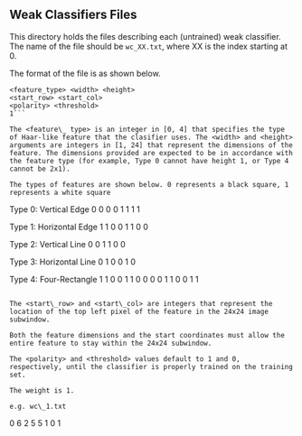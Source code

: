 ## Weak Classifiers Files
This directory holds the files describing each (untrained) weak classifier. The name of the file should be `wc_XX.txt`, where XX is the index starting at 0.

The format of the file is as shown below.
```
<feature_type> <width> <height>
<start_row> <start_col>
<polarity> <threshold>
1```

The <feature\_ type> is an integer in [0, 4] that specifies the type of Haar-like feature that the clasifier uses. The <width> and <height> arguments are integers in [1, 24] that represent the dimensions of the feature. The dimensions provided are expected to be in accordance with the feature type (for example, Type 0 cannot have height 1, or Type 4 cannot be 2x1).

The types of features are shown below. 0 represents a black square, 1 represents a white square

```
Type 0: Vertical Edge
0 0 
0 0 
1 1 
1 1 

Type 1: Horizontal Edge
1 1 0 0 
1 1 0 0 

Type 2: Vertical Line
0 0
1 1 
0 0 

Type 3: Horizontal Line
0 1 0 
0 1 0 

Type 4: Four-Rectangle
1 1 0 0
1 1 0 0
0 0 1 1 
0 0 1 1 

```

The <start\_row> and <start\_col> are integers that represent the location of the top left pixel of the feature in the 24x24 image subwindow.

Both the feature dimensions and the start coordinates must allow the entire feature to stay within the 24x24 subwindow.

The <polarity> and <threshold> values default to 1 and 0, respectively, until the classifier is properly trained on the training set. 

The weight is 1.

e.g. wc\_1.txt
```
0 6 2
5 5
1 0
1
```


